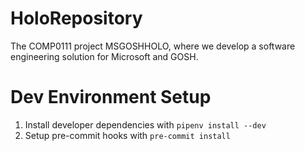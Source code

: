 # HoloRepository
The COMP0111 project MSGOSHHOLO, where we develop a software engineering solution for Microsoft and GOSH.

# Dev Environment Setup 
1. Install developer dependencies with `pipenv install --dev`
2. Setup pre-commit hooks with `pre-commit install`
